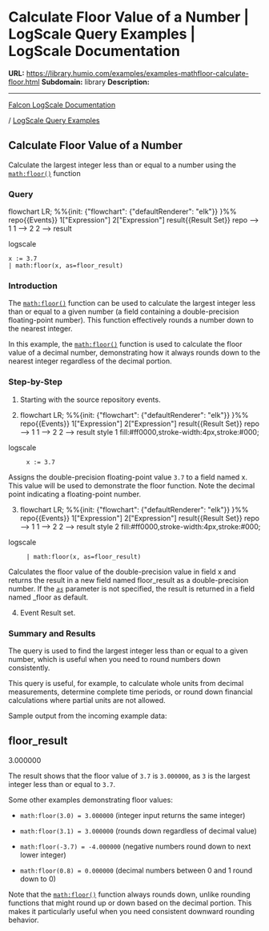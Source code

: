 # Calculate Floor Value of a Number | LogScale Query Examples | LogScale Documentation

**URL:** https://library.humio.com/examples/examples-mathfloor-calculate-floor.html
**Subdomain:** library
**Description:** 

---

[Falcon LogScale Documentation](https://library.humio.com)

/ [LogScale Query Examples](examples.html)

## Calculate Floor Value of a Number

Calculate the largest integer less than or equal to a number using the [`math:floor()`](https://library.humio.com/data-analysis/functions-math-floor.html) function 

### Query

flowchart LR; %%{init: {"flowchart": {"defaultRenderer": "elk"}} }%% repo{{Events}} 1["Expression"] 2["Expression"] result{{Result Set}} repo --> 1 1 --> 2 2 --> result

logscale
    
    
    x := 3.7
    | math:floor(x, as=floor_result)

### Introduction

The [`math:floor()`](https://library.humio.com/data-analysis/functions-math-floor.html) function can be used to calculate the largest integer less than or equal to a given number (a field containing a double-precision floating-point number). This function effectively rounds a number down to the nearest integer. 

In this example, the [`math:floor()`](https://library.humio.com/data-analysis/functions-math-floor.html) function is used to calculate the floor value of a decimal number, demonstrating how it always rounds down to the nearest integer regardless of the decimal portion. 

### Step-by-Step

  1. Starting with the source repository events.

  2. flowchart LR; %%{init: {"flowchart": {"defaultRenderer": "elk"}} }%% repo{{Events}} 1["Expression"] 2["Expression"] result{{Result Set}} repo --> 1 1 --> 2 2 --> result style 1 fill:#ff0000,stroke-width:4px,stroke:#000;

logscale
         
         x := 3.7

Assigns the double-precision floating-point value `3.7` to a field named x. This value will be used to demonstrate the floor function. Note the decimal point indicating a floating-point number. 

  3. flowchart LR; %%{init: {"flowchart": {"defaultRenderer": "elk"}} }%% repo{{Events}} 1["Expression"] 2["Expression"] result{{Result Set}} repo --> 1 1 --> 2 2 --> result style 2 fill:#ff0000,stroke-width:4px,stroke:#000;

logscale
         
         | math:floor(x, as=floor_result)

Calculates the floor value of the double-precision value in field x and returns the result in a new field named floor_result as a double-precision number. If the [_`as`_](https://library.humio.com/data-analysis/functions-math-floor.html#query-functions-math-floor-as) parameter is not specified, the result is returned in a field named _floor as default. 

  4. Event Result set.




### Summary and Results

The query is used to find the largest integer less than or equal to a given number, which is useful when you need to round numbers down consistently. 

This query is useful, for example, to calculate whole units from decimal measurements, determine complete time periods, or round down financial calculations where partial units are not allowed. 

Sample output from the incoming example data: 

floor_result  
---  
3.000000  
  
The result shows that the floor value of `3.7` is `3.000000`, as `3` is the largest integer less than or equal to `3.7`. 

Some other examples demonstrating floor values: 

  * `math:floor(3.0) = 3.000000` (integer input returns the same integer) 

  * `math:floor(3.1) = 3.000000` (rounds down regardless of decimal value) 

  * `math:floor(-3.7) = -4.000000` (negative numbers round down to next lower integer) 

  * `math:floor(0.8) = 0.000000` (decimal numbers between 0 and 1 round down to 0) 




Note that the [`math:floor()`](https://library.humio.com/data-analysis/functions-math-floor.html) function always rounds down, unlike rounding functions that might round up or down based on the decimal portion. This makes it particularly useful when you need consistent downward rounding behavior.
